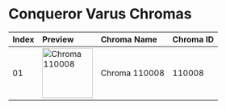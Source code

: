# Conqueror Varus Chromas

| Index | Preview | Chroma Name | Chroma ID |
|:---|:---|:---|:---|
| 01 | <img src='https://raw.communitydragon.org/latest/plugins/rcp-be-lol-game-data/global/default/v1/champion-chroma-images/110/110008.png' alt='Chroma 110008' width='100'> | Chroma 110008 | 110008 |
